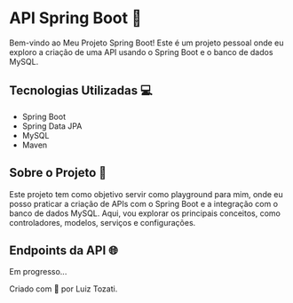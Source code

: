# API Spring Boot 🌱

Bem-vindo ao Meu Projeto Spring Boot! Este é um projeto pessoal onde eu exploro a criação de uma API usando o Spring Boot e o banco de dados MySQL.

## Tecnologias Utilizadas 💻

- Spring Boot
- Spring Data JPA
- MySQL
- Maven

## Sobre o Projeto 📖

Este projeto tem como objetivo servir como playground para mim, onde eu posso praticar a criação de APIs com o Spring Boot e a integração com o banco de dados MySQL. Aqui, vou explorar os principais conceitos, como controladores, modelos, serviços e configurações.

## Endpoints da API 🌐

Em progresso...


Criado com 💖 por Luiz Tozati.